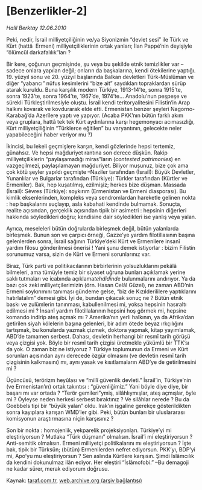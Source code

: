 # [Benzerlikler-2] 

*Halil Berktay 12.06.2010*

<div class="yazi">
<p>Peki, nedir, İsrail milliyetçiliğinin ve/ya Siyonizmin “devlet sesi” ile Türk ve Kürt (hattâ  Ermeni) milliyetçiliklerinin ortak yanları; İlan Pappé’nin deyişiyle “ölümcül darkafalılık”ları ?</p>
<p>Bir kere, çoğunun geçmişinde, şu veya bu şekilde etnik temizlikler var –sadece onlara yapılan değil; onların da başkalarına, kendi ötekilerine yaptığı. 19. yüzyıl sonu ve 20. yüzyıl başlarında Balkan devletleri Türk-Müslüman ve diğer “yabancı” nüfus kesimlerini “bize ait” saydıkları topraklardan sürüp atarak kuruldu. Buna karşılık modern Türkiye, 1913-14’te, sonra 1915’te, sonra 1923’te, sonra 1964’te, 1967’de, 1974’te... Anadolu’nun peşpeşe ve sürekli Türkleştirilmesiyle oluştu. İsrail kendi teritoryalitesini Filistin’in Arap halkını kovarak ve kovdurarak elde etti. Ermenistan benzer şeyleri Nagorno-Karabağ’da Azerîlere yaptı ve yapıyor. (Acaba PKK’nın bütün farklı akım veya gruplara, hattâ tek tek Kürt aydınlarına karşı hegemonyacı acımasızlığı, Kürt milliyetçiliğinin “Türklerce eğitilen” bu varyantının, gelecekte neler yapabileceğini haber veriyor mu ?)</p>
<p>İkincisi, bu lekeli geçmişlere karşın, kendi gözlerinde hepsi tertemiz, günahsız. Ve hepsi mağduriyet rantına son derece düşkün. Rakip milliyetçiliklerin “paylaşamadığı miras”ların (<i>contested patrimonies</i>) en vazgeçilmezi, paylaşılamayan mağduriyet. Biliyor musunuz, bize çok ama çok kötü şeyler yapıldı geçmişte –Naziler tarafından (İsrail): Büyük Devletler, Yunanlılar ve Bulgarlar tarafından (Türkiye): Türkler tarafından (Kürtler ve Ermeniler). Bak, hep kuşatılmış, ezilmişiz; herkes bize düşman. Massada (İsrail): Sèvres (Türkiye): soykırım (Ermenistan ve Ermeni diasporası). Bu kimlik eksenlerinden, kompleks veya sendromlardan hareketle gelinen nokta : hep başkalarını suçlayıp, asla kabahati kendinde bulmamak. Sonuçta, realite açısından, gerçeklik açısından tipik bir asimetri : hepsinin diğerleri hakkında söyledikleri doğru; kendisine dair söyledikleri ise yanlış veya yalan.</p>
<p>Ayrıca, meseleleri bütün doğrularda birleşmek değil, bütün yalanlarda birleşmek. Bunun son ve çarpıcı örneği, Gazze’ye yardım filotillasının başına gelenlerden sonra, İsrail sağının Türkiye’deki Kürt ve Ermenilere insanî yardım filosu gönderilmesi önerisi ! Yani şunu demek istiyorlar : bizim Filistin sorunumuz varsa, sizin de Kürt ve Ermeni sorunlarınız var.</p>
<p>Biraz, Türk parti ve politikacılarının birbirlerinin yolsuzluklarını pekâlâ  bilmeleri, ama tümüyle temiz bir siyaset uğruna bunları açıklamak yerine saklı tutmaları ve icabında açıklama<i>tehdidinde</i> bulunmalarını andırıyor. Ya da bazı çok zeki milliyetçilerimizin (örn. Hasan Celâl Güzel), ne zaman ABD’nin Ermeni soykırımını tanıması gündeme gelse, “biz de Kızılderililere yaptıklarını hatırlatalım” demesi gibi. İyi de, bundan çıkacak sonuç ne ? Bütün etnik baskı ve zulümlerin tanınması, kabullenilmesi mi, yoksa hepsinin hasıraltı edilmesi mi ? İnsanî yardım filotillalarının hepsini hoş görmek mi, hepsine komando indirip ateş açmak mı ? Amerika’nın yerli halkının, ya da Afrika’dan getirilen siyah kölelerin başına gelenleri, bir adım ötede beyaz ırkçılığını tartışmak, bu konularda yazmak çizmek, doktora yapmak, kitap yayımlamak, ABD’de tamamen serbest. Dahası, devletin herhangi bir resmî tarih görüşü veya çizgisi yok. Böyle bir resmî tarih çizgisi üretmekle yükümlü bir TTK’sı da yok. O zaman biz ne istiyoruz ? Türkiye toplumunun da Ermeni ve Kürt sorunları açısından aynı derecede özgür olmasını (ve devletin resmî tarih çizgisinin kalkmasını) mı, aynı yasak ve kısıtlamaların ABD’ye de getirilmesini mi ?</p>
<p>Üçüncüsü, terörizm heyûlası ve “millî güvenlik devleti.” İsrail’in, Türkiye’nin (ve Ermenistan’ın) ortak takıntısı : “güvenliğimiz.” Yani böyle diye diye, bir başarı mı var ortada ? “Terör gemileri”ymiş, silâhlıymışlar, ateş açmışlar, öyle mi ? Öyleyse neden herkesi serbest bıraktınız ? Ve silâhlar nerede ? Bu da Goebbels tipi bir “büyük yalan” oldu. Irak’ın işgaline gerekçe gösterildikten sonra kayıplara karışan WMD’ler gibi. Peki, bütün bunları bir uluslararası komisyonun araştırmasına niçin karşısınız ?</p>
<p>Son bir nokta : homojenlik, yekparelik projeksiyonları. Türkiye’yi mi eleştiriyorsun ? Mutlaka “Türk düşmanı” olmalısın. İsrail’i mi eleştiriyorsun ? Anti-semitik olmalısın. Ermeni milliyetçi politikalarını mı eleştiriyorsun ? İşte bak, tipik bir Türksün; (bütün) Ermenilerden nefret ediyorsun. PKK’yı, BDP’yi mi, Apo’yu mu eleştiriyorsun ? Sen aslında Kürtlere karşısın. Şimdi İslâmcılık da kendini dokunulmaz ilân ediyor. Her eleştiri “İslâmofobi.” –Bu demagoji ne kadar sürer, merak ediyorum doğrusu.</p></div>

Kaynak: [taraf.com.tr](http://www.taraf.com.tr:80/halil-berktay/makale-benzerlikler-2.htm), [web.archive.org (arşiv bağlantısı)](http://web.archive.org/web/20100615070213/http://www.taraf.com.tr:80/halil-berktay/makale-benzerlikler-2.htm)
